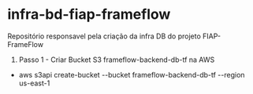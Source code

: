 # infra-bd-fiap-frameflow

Repositório responsavel pela criação da infra DB do projeto FIAP-FrameFlow

1. Passo 1 - Criar Bucket S3 frameflow-backend-db-tf na AWS
 - aws s3api create-bucket --bucket frameflow-backend-db-tf --region us-east-1
